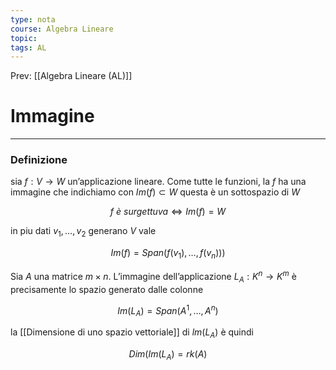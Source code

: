 ```yaml
---
type: nota
course: Algebra Lineare
topic: 
tags: AL
---
```


Prev: [[Algebra Lineare (AL)]]

# Immagine
---

### Definizione
sia $f:V \rightarrow W$ un’applicazione lineare. Come tutte le
funzioni, la $f$ ha una immagine che indichiamo con $Im(f) \subset W$ questa è un sottospazio di $W$

$$
f \ è \ surgettuva \iff Im(f) = W
$$

 in piu dati $v_1,\dots, v_2$ generano $V$ vale

$$
Im(f)=Span(f(v_1),\dots,f(v_n)))
$$

Sia $A$ una matrice $m \times n$. L’immagine dell’applicazione $L_A : K^n \rightarrow K^m$ è precisamente lo spazio generato dalle colonne

$$
Im(L_A) =  Span(A^1,\dots,A^n)
$$

la [[Dimensione di uno spazio vettoriale]] di $lm(L_A)$ è quindi

$$
Dim(Im(L_A)=rk(A)
$$